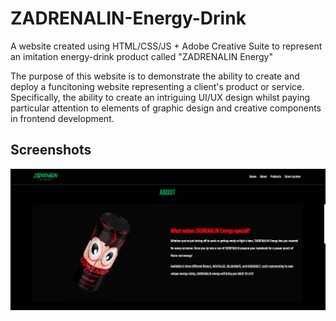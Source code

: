 # ZADRENALIN-Energy-Drink

A website created using HTML/CSS/JS + Adobe Creative Suite to represent an imitation energy-drink product called "ZADRENALIN Energy" 

The purpose of this website is to demonstrate the ability to create and deploy a funcitoning website representing a client's product or service. Specifically, the ability to create an intriguing UI/UX design whilst paying particular attention to elements of graphic design and creative components in frontend development. 

## Screenshots

![](Screenshots/About.jpg) 